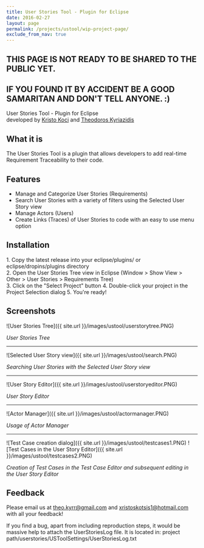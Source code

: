 ```yaml
---
title: User Stories Tool - Plugin for Eclipse
date: 2016-02-27
layout: page
permalink: /projects/ustool/wip-project-page/
exclude_from_nav: true
---
```


## THIS PAGE IS NOT READY TO BE SHARED TO THE PUBLIC YET.
## IF YOU FOUND IT BY ACCIDENT BE A GOOD SAMARITAN AND DON'T TELL ANYONE. :)

User Stories Tool - Plugin for Eclipse  
developed by [Kristo Koci](https://github.com/crazedkiller) and [Theodoros Kyriazidis](https://github.com/theokyr)

What it is
-------

The User Stories Tool is a plugin that allows developers to add real-time Requirement Traceability to their code.


Features
-------

* Manage and Categorize User Stories (Requirements)
* Search User Stories with a variety of filters using the Selected User Story view
* Manage Actors (Users)
* Create Links (Traces) of User Stories to code with an easy to use menu option

Installation
-------

1\. Copy the latest release into your eclipse/plugins/ or eclipse/dropins/plugins directory  
2\. Open the User Stories Tree view in Eclipse (Window > Show View > Other > User Stories > Requirements Tree)  
3\. Click on the "Select Project" button
4\. Double-click your project in the Project Selection dialog 
5\. You're ready!  

Screenshots
-------

![User Stories Tree]({{ site.url }}/images/ustool/userstorytree.PNG)

*User Stories Tree*

---------------------------------------  

![Selected User Story view]({{ site.url }}/images/ustool/search.PNG)

*Searching User Stories with the Selected User Story view*

---------------------------------------  

![User Story Editor]({{ site.url }}/images/ustool/userstoryeditor.PNG)

*User Story Editor*

---------------------------------------  

![Actor Manager]({{ site.url }}/images/ustool/actormanager.PNG)

*Usage of Actor Manager*


---------------------------------------  

![Test Case creation dialog]({{ site.url }}/images/ustool/testcases1.PNG)
![Test Cases in the User Story Editor]({{ site.url }}/images/ustool/testcases2.PNG)

*Creation of Test Cases in the Test Case Editor and subsequent editing in the User Story Editor*

Feedback
-------
Please email us at theo.kyrr@gmail.com and xristoskotsis1@hotmail.com with all your feedback!

If you find a bug, apart from including reproduction steps, it would be massive help to attach the UserStoriesLog file.
It is located in: project path/userstories/USToolSettings/UserStoriesLog.txt
